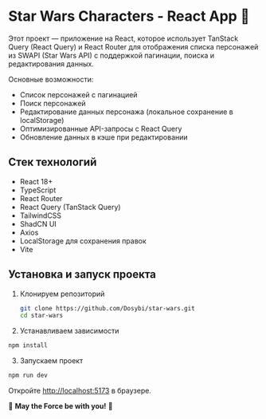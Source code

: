 # Star Wars Characters - React App 🚀

Этот проект — приложение на React, которое использует TanStack Query (React Query) и React Router для отображения списка персонажей из SWAPI (Star Wars API) с поддержкой пагинации, поиска и редактирования данных.

Основные возможности:

- Список персонажей с пагинацией
- Поиск персонажей
- Редактирование данных персонажа (локальное сохранение в localStorage)
- Оптимизированные API-запросы с React Query
- Обновление данных в кэше при редактировании

## Стек технологий

- React 18+
- TypeScript
- React Router
- React Query (TanStack Query)
- TailwindCSS
- ShadCN UI
- Axios
- LocalStorage для сохранения правок
- Vite

## Установка и запуск проекта

1. Клонируем репозиторий

   ```bash
   git clone https://github.com/Dosybi/star-wars.git
   cd star-wars
   ```

2. Устанавливаем зависимости

```bash
npm install
```

3. Запускаем проект

```bash
npm run dev
```

Откройте [http://localhost:5173](http://localhost:5173) в браузере.

🚀 **May the Force be with you!** 🚀
